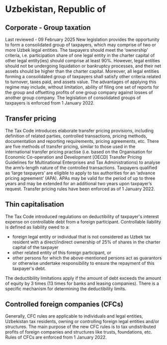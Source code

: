 # Uzbekistan, Republic of
## Corporate - Group taxation
Last reviewed - 09 February 2025
New legislation provides the opportunity to form a consolidated group of taxpayers, which may comprise of two or more Uzbek legal entities. The taxpayers should meet the ‘ownership’ criteria, i.e. participation share of one legal entity in the charter capital of other legal entity(ies) should comprise at least 90%. However, legal entities should not be undergoing liquidation or bankruptcy processes, and their net assets should be higher than the charter capital.
Moreover, all legal entities forming a consolidated group of taxpayers shall satisfy other criteria related to turnover, taxes paid, and assets value. The advantages of applying this regime may include, without limitation, ability of filing one set of reports for the group and offsetting profits of one group company against losses of another group company.
The legislation of consolidated groups of taxpayers is enforced from 1 January 2022.
## Transfer pricing
The Tax Code introduces elaborate transfer pricing provisions, including definition of related parties, controlled transactions, pricing methods, documentation and reporting requirements, pricing agreements, etc. There are five methods of transfer pricing, similar to those used in the international transfer pricing practise (i.e. based on the Organisation for Economic Co-operation and Development [OECD] Transfer Pricing Guidelines for Multinational Enterprises and Tax Administrations) to analyse the arm’s-length nature of the controlled transactions.
Taxpayers qualified as ‘large taxpayers’ are eligible to apply to tax authorities for an ‘advance pricing agreement’ (APA). APAs may be valid for the period of up to three years and may be extended for an additional two years upon taxpayer’s request.
Transfer pricing rules have been enforced as of 1 January 2022.
## Thin capitalisation
The Tax Code introduced regulations on deductibility of taxpayer's interest expense on controllable debt from a foreign participant. Controllable liability is defined as liability owed to a:
  * foreign legal entity or individual that is not considered as Uzbek tax resident with a direct/indirect ownership of 25% of shares in the charter capital of the taxpayer
  * other related entity of this foreign participant, or
  * other persons for which the above-mentioned persons act as guarantors or otherwise undertake responsibility to ensure the repayment of this taxpayer's debt.


The deductibility limitations apply if the amount of debt exceeds the amount of equity by 3 times (13 times for banks and leasing companies). There is a specific mechanism for determining the deductibility limits.
## Controlled foreign companies (CFCs)
Generally, CFC rules are applicable to individuals and legal entities, Uzbekistan tax residents, owning or controlling foreign legal entities and/or structures. The main purpose of the new CFC rules is to tax undistributed profits of foreign companies and structures like trusts, foundations, etc.
Rules of CFCs are enforced from 1 January 2022.
